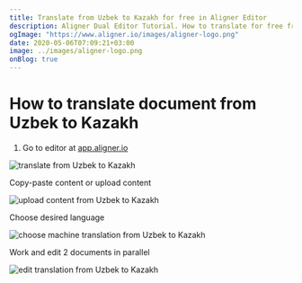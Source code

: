 ```yaml
---
title: Translate from Uzbek to Kazakh for free in Aligner Editor
description: Aligner Dual Editor Tutorial. How to translate for free from Uzbek to Kazakh. Aligner is multilingual document management platform. 
ogImage: "https://www.aligner.io/images/aligner-logo.png"
date: 2020-05-06T07:09:21+03:00
image: ../images/aligner-logo.png
onBlog: true
---
```


# How to translate document from Uzbek to Kazakh

1. Go to editor at [app.aligner.io](https://app.aligner.io "Aligner App web page")

![translate from Uzbek to Kazakh](../aligner-blank-editor.png "translate from Uzbek to Kazakh")

Copy-paste content or upload content

![upload content from Uzbek to Kazakh](../aligner-uploaded-document.png "upload content from Uzbek to Kazakh")

Choose desired language

![choose machine translation from Uzbek to Kazakh](../aligner-language-dropdown.png "choose machine translation from Uzbek to Kazakh")

Work and edit 2 documents in parallel

![edit translation from Uzbek to Kazakh](../aligner-double-sitded-editor.png "edit translation from Uzbek to Kazakh")

